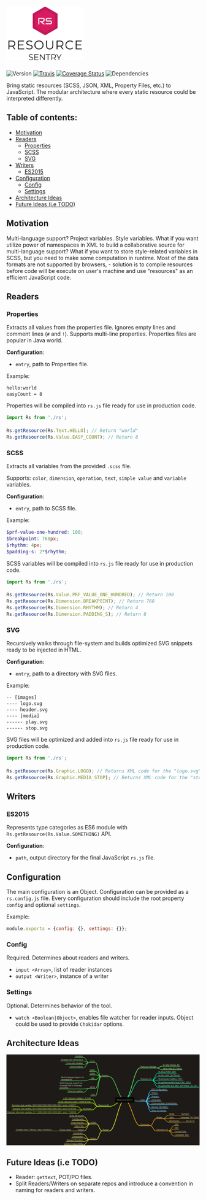 # <img src='./doc/logo.svg' alt='Recource Sentry Logo' height='140' />

![Version](https://img.shields.io/npm/v/resource-sentry.svg)
[![Travis](https://img.shields.io/travis/NicolasSiver/resource-sentry.svg)](https://travis-ci.org/NicolasSiver/resource-sentry)
[![Coverage Status](https://coveralls.io/repos/github/NicolasSiver/resource-sentry/badge.svg?branch=master)](https://coveralls.io/github/NicolasSiver/resource-sentry?branch=master)
![Dependencies](https://david-dm.org/NicolasSiver/resource-sentry.svg)

Bring static resources (SCSS, JSON, XML, Property Files, etc.) to JavaScript.
The modular architecture where every static resource could be interpreted differently.

## Table of contents:

<!-- START doctoc generated TOC please keep comment here to allow auto update -->
<!-- DON'T EDIT THIS SECTION, INSTEAD RE-RUN doctoc TO UPDATE -->
 

- [Motivation](#motivation)
- [Readers](#readers)
  - [Properties](#properties)
  - [SCSS](#scss)
  - [SVG](#svg)
- [Writers](#writers)
  - [ES2015](#es2015)
- [Configuration](#configuration)
  - [Config](#config)
  - [Settings](#settings)
- [Architecture Ideas](#architecture-ideas)
- [Future Ideas (i.e TODO)](#future-ideas-ie-todo)

<!-- END doctoc generated TOC please keep comment here to allow auto update -->


## Motivation

Multi-language support? Project variables. Style variables. What if you want utilize power of namespaces in XML to build a collaborative source for multi-language support? What if you want to store style-related variables in SCSS, but you need to make some computation in runtime. Most of the data formats are not supported by browsers, - solution is to compile resources before code will be execute on user's machine and use "resources" as an efficient JavaScript code.

## Readers

### Properties

Extracts all values from the properties file. Ignores empty lines and comment lines (`#` and `!`).
Supports multi-line properties. Properties files are popular in Java world.

**Configuration**:

- `entry`, path to Properties file.

Example:

```
hello:world
easyCount = 8
```

Properties will be compiled into `rs.js` file ready for use in production code.

```js
import Rs from './rs';

Rs.getResource(Rs.Text.HELLO); // Return "world"
Rs.getResource(Rs.Value.EASY_COUNT); // Return 8
```

### SCSS

Extracts all variables from the provided `.scss` file.

Supports: `color`, `dimension`, `operation`, `text`, `simple value` and `variable` variables.

**Configuration**:

- `entry`, path to SCSS file.

Example:

```scss
$prf-value-one-hundred: 100;
$breakpoint: 768px;
$rhythm: 4px;
$padding-s: 2*$rhythm;
```

SCSS variables will be compiled into `rs.js` file ready for use in production code.

```js
import Rs from './rs';

Rs.getResource(Rs.Value.PRF_VALUE_ONE_HUNDRED); // Return 100
Rs.getResource(Rs.Dimension.BREAKPOINT); // Return 768
Rs.getResource(Rs.Dimension.RHYTHM); // Return 4
Rs.getResource(Rs.Dimension.PADDING_S); // Return 8
```

### SVG

Recursively walks through file-system and builds optimized SVG snippets ready to be injected in HTML.

**Configuration**:

- `entry`, path to a directory with SVG files.

Example:

```
-- [images]
---- logo.svg
---- header.svg
---- [media]
------ play.svg
------ stop.svg
```

SVG files will be optimized and added into `rs.js` file ready for use in production code.

```js
import Rs from './rs';

Rs.getResource(Rs.Graphic.LOGO); // Returns XML code for the "logo.svg" asset
Rs.getResource(Rs.Graphic.MEDIA_STOP); // Returns XML code for the "stop.svg" asset
```

## Writers

### ES2015

Represents type categories as ES6 module with `Rs.getResource(Rs.Value.SOMETHING)` API.

**Configuration**:

- `path`, output directory for the final JavaScript `rs.js` file.

## Configuration

The main configuration is an Object. Configuration can be provided as a `rs.config.js` file.
Every configuration should include the root property `config` and optional `settings`.

Example: 

```js
module.exports = {config: {}, settings: {}};
```

### Config

Required. Determines about readers and writers.

- `input <Array>`, list of reader instances
- `output <Writer>`, instance of a writer

### Settings

Optional. Determines behavior of the tool.

- `watch <Boolean|Object>`, enables file watcher for reader inputs. Object could be used to provide `Chokidar` options.

## Architecture Ideas

![Architecture Scheme](doc/overall-idea-map.png)

## Future Ideas (i.e TODO)

- Reader: `gettext`, POT/PO files.
- Split Readers/Writers on separate repos and introduce a convention in naming for readers and writers.
